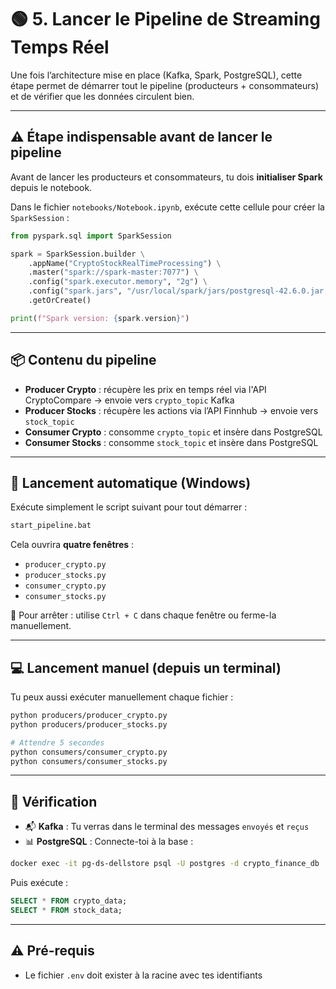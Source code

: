 # 🟢 5. Lancer le Pipeline de Streaming Temps Réel

Une fois l’architecture mise en place (Kafka, Spark, PostgreSQL), cette étape permet de démarrer tout le pipeline (producteurs + consommateurs) et de vérifier que les données circulent bien.

---


## ⚠️ Étape indispensable avant de lancer le pipeline

Avant de lancer les producteurs et consommateurs, tu dois **initialiser Spark** depuis le notebook.

Dans le fichier `notebooks/Notebook.ipynb`, exécute cette cellule pour créer la `SparkSession` :

```python
from pyspark.sql import SparkSession

spark = SparkSession.builder \
    .appName("CryptoStockRealTimeProcessing") \
    .master("spark://spark-master:7077") \
    .config("spark.executor.memory", "2g") \
    .config("spark.jars", "/usr/local/spark/jars/postgresql-42.6.0.jar,/usr/local/spark/jars/spark-sql-kafka-0-10_2.12-3.4.0.jar,/usr/local/spark/jars/kafka-clients-2.8.0.jar") \
    .getOrCreate()

print(f"Spark version: {spark.version}")
```
---

## 📦 Contenu du pipeline

- **Producer Crypto** : récupère les prix en temps réel via l'API CryptoCompare → envoie vers `crypto_topic` Kafka
- **Producer Stocks** : récupère les actions via l’API Finnhub → envoie vers `stock_topic`
- **Consumer Crypto** : consomme `crypto_topic` et insère dans PostgreSQL
- **Consumer Stocks** : consomme `stock_topic` et insère dans PostgreSQL

---

## 🚀 Lancement automatique (Windows)

Exécute simplement le script suivant pour tout démarrer :

```bash
start_pipeline.bat
```

Cela ouvrira **quatre fenêtres** :
- `producer_crypto.py`
- `producer_stocks.py`
- `consumer_crypto.py`
- `consumer_stocks.py`

🛑 Pour arrêter : utilise `Ctrl + C` dans chaque fenêtre ou ferme-la manuellement.

---

## 💻 Lancement manuel (depuis un terminal)

Tu peux aussi exécuter manuellement chaque fichier :

```bash
python producers/producer_crypto.py
python producers/producer_stocks.py

# Attendre 5 secondes
python consumers/consumer_crypto.py
python consumers/consumer_stocks.py
```

---

## 🧪 Vérification

- 📬 **Kafka** : Tu verras dans le terminal des messages `envoyés` et `reçus`
- 📊 **PostgreSQL** : Connecte-toi à la base :
```bash
docker exec -it pg-ds-dellstore psql -U postgres -d crypto_finance_db
```

Puis exécute :
```sql
SELECT * FROM crypto_data;
SELECT * FROM stock_data;
```

---

## ⚠️ Pré-requis

- Le fichier `.env` doit exister à la racine avec tes identifiants